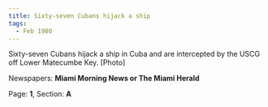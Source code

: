 ```yaml
---  
title: Sixty-seven Cubans hijack a ship  
tags:  
  - Feb 1980  
---  
```

  
Sixty-seven Cubans hijack a ship in Cuba and are intercepted by the USCG off Lower Matecumbe Key. [Photo]  
  
Newspapers: **Miami Morning News or The Miami Herald**  
  
Page: **1**, Section: **A** 
